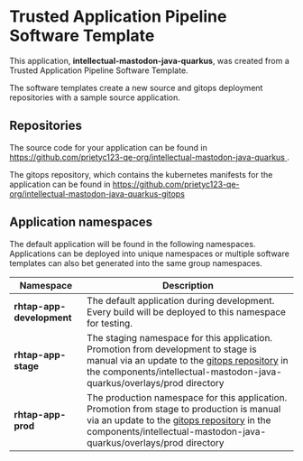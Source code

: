 # Trusted Application Pipeline Software Template

This application, **intellectual-mastodon-java-quarkus**, was created from a Trusted Application Pipeline Software Template.

The software templates create a new source and gitops deployment repositories with a sample source application. 

## Repositories

The source code for your application can be found in [https://github.com/prietyc123-qe-org/intellectual-mastodon-java-quarkus ](https://github.com/prietyc123-qe-org/intellectual-mastodon-java-quarkus ).
 
The gitops repository, which contains the kubernetes manifests for the application can be found in 
[https://github.com/prietyc123-qe-org/intellectual-mastodon-java-quarkus-gitops ](https://github.com/prietyc123-qe-org/intellectual-mastodon-java-quarkus-gitops ) 

## Application namespaces 

The default application will be found in the following namespaces. Applications can be deployed into unique namespaces or multiple software templates can also bet generated into the same group namespaces.  

|  Namespace   |  Description   |  
| -------- | -------- |   
| **rhtap-app-development** | The default application during development. Every build will be deployed to this namespace for testing. | 
| **rhtap-app-stage** | The staging namespace for this application. Promotion from development to stage is manual via an update to the [gitops repository](https://github.com/prietyc123-qe-org/intellectual-mastodon-java-quarkus-gitops ) in the components/intellectual-mastodon-java-quarkus/overlays/prod directory |  
| **rhtap-app-prod** | The production namespace for this application. Promotion from stage to production is manual via an update to the [gitops repository](https://github.com/prietyc123-qe-org/intellectual-mastodon-java-quarkus-gitops ) in the components/intellectual-mastodon-java-quarkus/overlays/prod directory | 